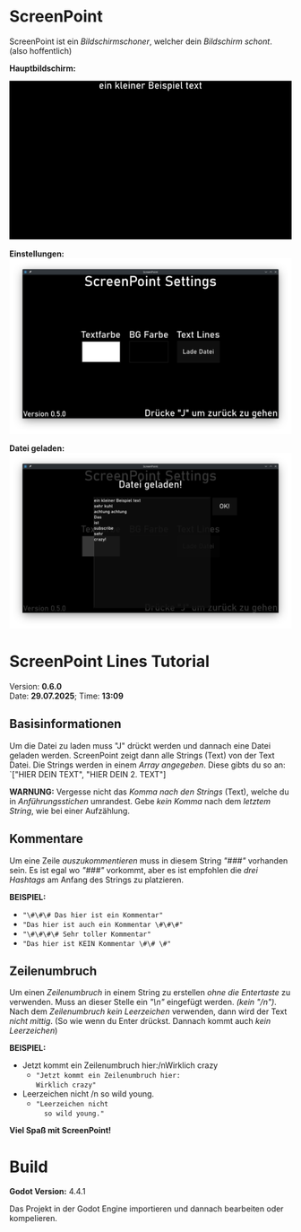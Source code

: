 # **ScreenPoint**
ScreenPoint ist ein *Bildschirmschoner*, welcher dein *Bildschirm schont*. (also hoffentlich)  

**Hauptbildschirm:**  

![readme_img1](https://github.com/toBlue49/screenpoint/blob/main/Assets/readme_img/main.png "Readme Main Screen")  

**Einstellungen:**  
![readme_img2](https://github.com/toBlue49/screenpoint/blob/main/Assets/readme_img/settings.png "Readme Settings Screen")  

**Datei geladen:**  
![readme_img3](https://github.com/toBlue49/screenpoint/blob/main/Assets/readme_img/fild_loaded.png "Readme File Loaded Screen")  

# **ScreenPoint Lines Tutorial**
Version: **0.6.0**  
Date: **29.07.2025**; Time: **13:09**

## Basisinformationen
Um die Datei zu laden muss "J" drückt werden und dannach eine Datei geladen werden. ScreenPoint zeigt dann alle Strings (Text) von der Text Datei.
Die Strings werden in einem *Array angegeben*. Diese gibts du so an: `["HIER DEIN TEXT", "HIER DEIN 2. TEXT"]

**WARNUNG:** Vergesse nicht das *Komma nach den Strings* (Text), welche du in *Anführungsstichen* umrandest. Gebe *kein Komma* nach dem *letztem String*, wie bei einer Aufzählung.

## Kommentare
Um eine Zeile *auszukommentieren* muss in diesem String *"###"* vorhanden sein. Es ist egal wo *"###"* vorkommt, aber es ist empfohlen die *drei Hashtags* am Anfang des Strings zu platzieren.

**BEISPIEL:**
- `"\#\#\# Das hier ist ein Kommentar"`
- `"Das hier ist auch ein Kommentar \#\#\#"`
- `"\#\#\#\# Sehr toller Kommentar"`
- `"Das hier ist KEIN Kommentar \#\# \#"`

## Zeilenumbruch
Um einen *Zeilenumbruch* in einem String zu erstellen *ohne die Entertaste* zu verwenden. Muss an dieser Stelle ein *"\\n"* eingefügt werden. *(kein "/n")*. Nach dem *Zeilenumbruch* *kein Leerzeichen* verwenden, dann wird der Text *nicht mittig*. (So wie wenn du Enter drückst. Dannach kommt auch *kein Leerzeichen*)

**BEISPIEL:**
- Jetzt kommt ein Zeilenumbruch hier:/nWirklich crazy
    - `"Jetzt kommt ein Zeilenumbruch hier:`  
    `Wirklich crazy"`
- Leerzeichen nicht /n so wild young.
	- `"Leerzeichen nicht  `  
    `  so wild young."`

**Viel Spaß mit ScreenPoint!**

# Build
**Godot Version:** 4.4.1

Das Projekt in der Godot Engine importieren und dannach bearbeiten oder kompelieren.
